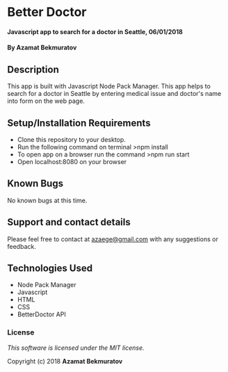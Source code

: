 # Better Doctor

#### Javascript app to search for a doctor in Seattle, 06/01/2018

#### By **Azamat Bekmuratov**

## Description

This app is built with Javascript Node Pack Manager. This app helps to search for a doctor in Seattle by entering medical issue and doctor's name into form on the web page.

## Setup/Installation Requirements

* Clone this repository to your desktop.
* Run the following command on terminal >npm install
* To open app on a browser run the command >npm run start
* Open localhost:8080 on your browser

## Known Bugs

No known bugs at this time.

## Support and contact details

Please feel free to contact at azaege@gmail.com with any suggestions or feedback.

## Technologies Used

* Node Pack Manager
* Javascript
* HTML
* CSS
* BetterDoctor API

### License

*This software is licensed under the MIT license.*

Copyright (c) 2018 **Azamat Bekmuratov**

